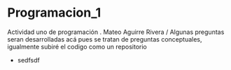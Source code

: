# Programacion_1
Actividad uno de programación .
Mateo Aguirre Rivera
/ Algunas preguntas seran desarrolladas acá pues se tratan de preguntas conceptuales, igualmente subiré el codigo como un repositorio

- sedfsdf
